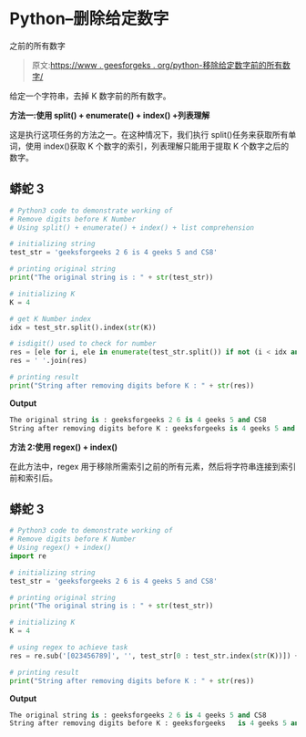 # Python–删除给定数字

之前的所有数字

> 原文:[https://www . geesforgeks . org/python-移除给定数字前的所有数字/](https://www.geeksforgeeks.org/python-remove-all-digits-before-given-number/)

给定一个字符串，去掉 K 数字前的所有数字。

**方法一:使用 split() + enumerate() + index() +列表理解**

这是执行这项任务的方法之一。在这种情况下，我们执行 split()任务来获取所有单词，使用 index()获取 K 个数字的索引，列表理解只能用于提取 K 个数字之后的数字。

## 蟒蛇 3

```py
# Python3 code to demonstrate working of 
# Remove digits before K Number
# Using split() + enumerate() + index() + list comprehension

# initializing string
test_str = 'geeksforgeeks 2 6 is 4 geeks 5 and CS8'

# printing original string
print("The original string is : " + str(test_str))

# initializing K
K = 4

# get K Number index
idx = test_str.split().index(str(K))

# isdigit() used to check for number 
res = [ele for i, ele in enumerate(test_str.split()) if not (i < idx and ele.isdigit())]
res = ' '.join(res)

# printing result 
print("String after removing digits before K : " + str(res)) 
```

**Output**

```py
The original string is : geeksforgeeks 2 6 is 4 geeks 5 and CS8
String after removing digits before K : geeksforgeeks is 4 geeks 5 and CS8

```

**方法 2:使用 regex() + index()**

在此方法中，regex 用于移除所需索引之前的所有元素，然后将字符串连接到索引前和索引后。

## 蟒蛇 3

```py
# Python3 code to demonstrate working of 
# Remove digits before K Number
# Using regex() + index()
import re

# initializing string
test_str = 'geeksforgeeks 2 6 is 4 geeks 5 and CS8'

# printing original string
print("The original string is : " + str(test_str))

# initializing K
K = 4

# using regex to achieve task 
res = re.sub('[023456789]', '', test_str[0 : test_str.index(str(K))]) + test_str[test_str.index(str(K)):]

# printing result 
print("String after removing digits before K : " + str(res)) 
```

**Output**

```py
The original string is : geeksforgeeks 2 6 is 4 geeks 5 and CS8
String after removing digits before K : geeksforgeeks   is 4 geeks 5 and CS8

```